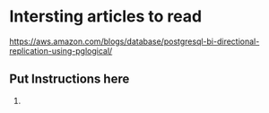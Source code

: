 # Intersting articles to read

https://aws.amazon.com/blogs/database/postgresql-bi-directional-replication-using-pglogical/

## Put Instructions here
1. 